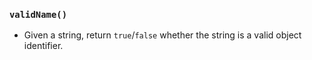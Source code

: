 ### `validName()`
* Given a string, return `true`/`false` whether the string is a valid object identifier.

